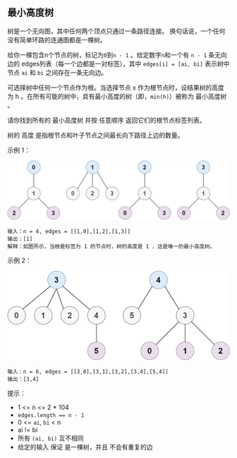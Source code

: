 ## 最小高度树

树是一个无向图，其中任何两个顶点只通过一条路径连接。 换句话说，一个任何没有简单环路的连通图都是一棵树。

给你一棵包含n个节点的树，标记为`0`到`n - 1` 。给定数字`n`和一个有 `n - 1` 条无向边的 edges列表（每一个边都是一对标签），其中 `edges[i] = [ai, bi]` 表示树中节点 `ai` 和 `bi` 之间存在一条无向边。

可选择树中任何一个节点作为根。当选择节点 x 作为根节点时，设结果树的高度为 h 。在所有可能的树中，具有最小高度的树（即，`min(h)`）被称为 最小高度树 。

请你找到所有的 最小高度树 并按 任意顺序 返回它们的根节点标签列表。

树的 高度 是指根节点和叶子节点之间最长向下路径上边的数量。

示例 1：

![](../images/310.minimum-height-trees.png)
```
输入：n = 4, edges = [[1,0],[1,2],[1,3]]
输出：[1]
解释：如图所示，当根是标签为 1 的节点时，树的高度是 1 ，这是唯一的最小高度树。
```

示例 2：

![](../images/310.minimum-height-trees_1.png)
```
输入：n = 6, edges = [[3,0],[3,1],[3,2],[3,4],[5,4]]
输出：[3,4]
```

提示：

* 1 <= n <= 2 * 104
* `edges.length == n - 1`
* 0 <= `ai`, `bi` < n
* ai != bi
* 所有 `(ai, bi)` 互不相同
* 给定的输入 保证 是一棵树，并且 不会有重复的边